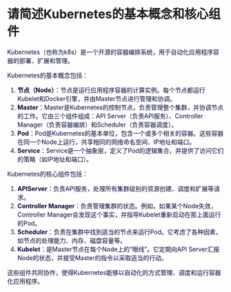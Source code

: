 # 请简述Kubernetes的基本概念和核心组件

<font style="color:rgb(5, 7, 59);background-color:rgb(253, 253, 254);">Kubernetes（也称为k8s）是一个开源的容器编排系统，用于自动化应用程序容器的部署、扩展和管理。</font>

<font style="color:rgb(5, 7, 59);background-color:rgb(253, 253, 254);">Kubernetes的基本概念包括：</font>

1. **<font style="color:rgb(5, 7, 59);background-color:rgb(253, 253, 254);">节点（Node）</font>**<font style="color:rgb(5, 7, 59);background-color:rgb(253, 253, 254);">：节点是运行应用程序容器的计算实例。每个节点都运行Kubelet和Docker引擎，并由Master节点进行管理和协调。</font>
2. **<font style="color:rgb(5, 7, 59);background-color:rgb(253, 253, 254);">Master</font>**<font style="color:rgb(5, 7, 59);background-color:rgb(253, 253, 254);">：Master是Kubernetes的控制节点，负责管理整个集群，并协调节点的工作。它由三个组件组成：API Server（负责API服务）、Controller Manager（负责容器编排）和Scheduler（负责容器调度）。</font>
3. **<font style="color:rgb(5, 7, 59);background-color:rgb(253, 253, 254);">Pod</font>**<font style="color:rgb(5, 7, 59);background-color:rgb(253, 253, 254);">：Pod是Kubernetes的基本单位，包含一个或多个相关的容器。这些容器在同一个Node上运行，共享相同的网络命名空间、IP地址和端口。</font>
4. **<font style="color:rgb(5, 7, 59);background-color:rgb(253, 253, 254);">Service</font>**<font style="color:rgb(5, 7, 59);background-color:rgb(253, 253, 254);">：Service是一个抽象层，定义了Pod的逻辑集合，并提供了访问它们的策略（如IP地址和端口）。</font>

<font style="color:rgb(5, 7, 59);background-color:rgb(253, 253, 254);">Kubernetes的核心组件包括：</font>

1. **<font style="color:rgb(5, 7, 59);background-color:rgb(253, 253, 254);">APIServer</font>**<font style="color:rgb(5, 7, 59);background-color:rgb(253, 253, 254);">：负责API服务，处理所有集群级别的资源创建、调度和扩展等请求。</font>
2. **<font style="color:rgb(5, 7, 59);background-color:rgb(253, 253, 254);">Controller Manager</font>**<font style="color:rgb(5, 7, 59);background-color:rgb(253, 253, 254);">：负责管理集群的状态。例如，如果某个Node失效，Controller Manager会发现这个事实，并指导Kubelet重新启动在那上面运行的Pod。</font>
3. **<font style="color:rgb(5, 7, 59);background-color:rgb(253, 253, 254);">Scheduler</font>**<font style="color:rgb(5, 7, 59);background-color:rgb(253, 253, 254);">：负责在集群中找到适当的节点来运行Pod。它考虑了各种因素，如节点的处理能力、内存、磁盘容量等。</font>
4. **<font style="color:rgb(5, 7, 59);background-color:rgb(253, 253, 254);">Kubelet</font>**<font style="color:rgb(5, 7, 59);background-color:rgb(253, 253, 254);">：是Master节点在每个Node上的“眼线”。它定期向API Server汇报Node的状态，并接受Master的指令以采取适当的行动。</font>

<font style="color:rgb(5, 7, 59);background-color:rgb(253, 253, 254);">这些组件共同协作，使得Kubernetes能够以自动化的方式管理、调度和运行容器化应用程序。</font>


